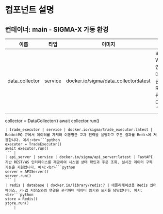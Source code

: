# 컴포넌트 설명

## 컨테이너: main - SIGMA-X 가동 환경

| 이름 | 타입 | 이미지 | 설명 |
| ---- | ---- | ------ | ---- |
| data_collector | service | docker.io/sigma/data_collector:latest | 비동기 WebSocket 연결로 시세 데이터를 수신한 뒤 RabbitMQ 큐에 넣습니다. 예시:<br>```python
collector = DataCollector()
await collector.run()
``` |
| trade_executor | service | docker.io/sigma/trade_executor:latest | RabbitMQ 큐에서 데이터를 가져와 이동평균 교차 전략을 실행하고 주문 결과를 Redis에 저장합니다. 예시:<br>```python
executor = TradeExecutor()
await executor.run()
``` |
| api_server | service | docker.io/sigma/api_server:latest | FastAPI 기반 REST/WS 인터페이스를 제공하여 시스템 상태 확인과 주문 조회, 실시간 데이터 구독 기능을 지원합니다. 예시:<br>```python
server = APIServer()
server.run()
``` |
| redis | database | docker.io/library/redis:7 | 애플리케이션용 Redis 인터페이스. 키-값 저장소와의 연결을 관리하며 데이터 읽기와 쓰기를 담당합니다. 예시:<br>```python
store = Redis()
store.run()
``` |

